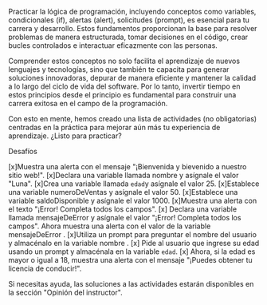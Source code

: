 Practicar la lógica de programación, incluyendo conceptos como variables, condicionales (if), alertas (alert), solicitudes (prompt), es esencial para tu carrera y desarrollo. Estos fundamentos proporcionan la base para resolver problemas de manera estructurada, tomar decisiones en el código, crear bucles controlados e interactuar eficazmente con las personas.

Comprender estos conceptos no solo facilita el aprendizaje de nuevos lenguajes y tecnologías, sino que también te capacita para generar soluciones innovadoras, depurar de manera eficiente y mantener la calidad a lo largo del ciclo de vida del software. Por lo tanto, invertir tiempo en estos principios desde el principio es fundamental para construir una carrera exitosa en el campo de la programación.

Con esto en mente, hemos creado una lista de actividades (no obligatorias) centradas en la práctica para mejorar aún más tu experiencia de aprendizaje. ¿Listo para practicar?

Desafíos

[x]Muestra una alerta con el mensaje "¡Bienvenida y bievenido a nuestro sitio web!".
[x]Declara una variable llamada nombre y asígnale el valor "Luna".
[x]Crea una variable llamada `edad`y asígnale el valor 25.
[x]Establece una variable numeroDeVentas y asígnale el valor 50.
[x]Establece una variable saldoDisponible y asígnale el valor 1000.
[x]Muestra una alerta con el texto "¡Error! Completa todos los campos".
[x] Declara una variable llamada mensajeDeError y asígnale el valor "¡Error! Completa todos los campos". Ahora muestra una alerta con el valor de la variable mensajeDeError .
[x]Utiliza un prompt para preguntar el nombre del usuario y almacénalo en la variable nombre .
[x] Pide al usuario que ingrese su edad usando un prompt y almacénala en la variable `edad`.
[x] Ahora, si la edad es mayor o igual a 18, muestra una alerta con el mensaje "¡Puedes obtener tu licencia de conducir!".

Si necesitas ayuda, las soluciones a las actividades estarán disponibles en la sección "Opinión del instructor".